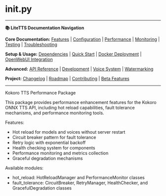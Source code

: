 # __init__.py

---
**📚 LiteTTS Documentation Navigation**

**Core Documentation:** [Features](../../../../../FEATURES.md) | [Configuration](../../../../../CONFIGURATION.md) | [Performance](../../../../../PERFORMANCE.md) | [Monitoring](../../../../../MONITORING.md) | [Testing](../../../../../TESTING.md) | [Troubleshooting](../../../../../TROUBLESHOOTING.md)

**Setup & Usage:** [Dependencies](../../../../../DEPENDENCIES.md) | [Quick Start](../../../../../usage/QUICK_START_COMMANDS.md) | [Docker Deployment](../../../../../usage/DOCKER-DEPLOYMENT.md) | [OpenWebUI Integration](../../../../../usage/OPENWEBUI-INTEGRATION.md)

**Advanced:** [API Reference](../../../../API_REFERENCE.md) | [Development](../../../../../development/README.md) | [Voice System](../../../../../voices/README.md) | [Watermarking](../../../../../WATERMARKING.md)

**Project:** [Changelog](../../../../../CHANGELOG.md) | [Roadmap](../../../../../ROADMAP.md) | [Contributing](../../../../../CONTRIBUTIONS.md) | [Beta Features](../../../../../BETA_FEATURES.md)

---


Kokoro TTS Performance Package

This package provides performance enhancement features for the Kokoro ONNX TTS API,
including hot reload capabilities, fault tolerance mechanisms, and performance
monitoring tools.

Features:
- Hot reload for models and voices without server restart
- Circuit breaker pattern for fault tolerance
- Retry logic with exponential backoff
- Health checking system for components
- Performance monitoring and metrics collection
- Graceful degradation mechanisms

Available modules:
- hot_reload: HotReloadManager and PerformanceMonitor classes
- fault_tolerance: CircuitBreaker, RetryManager, HealthChecker, and GracefulDegradation classes


